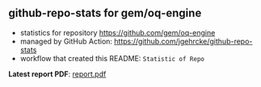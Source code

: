 ## github-repo-stats for gem/oq-engine

- statistics for repository https://github.com/gem/oq-engine
- managed by GitHub Action: https://github.com/jgehrcke/github-repo-stats
- workflow that created this README: `Statistic of Repo`

**Latest report PDF**: [report.pdf](https://github.com/gem/oq-builders/raw/github-repo-stats/gem/oq-engine/latest-report/report.pdf)


